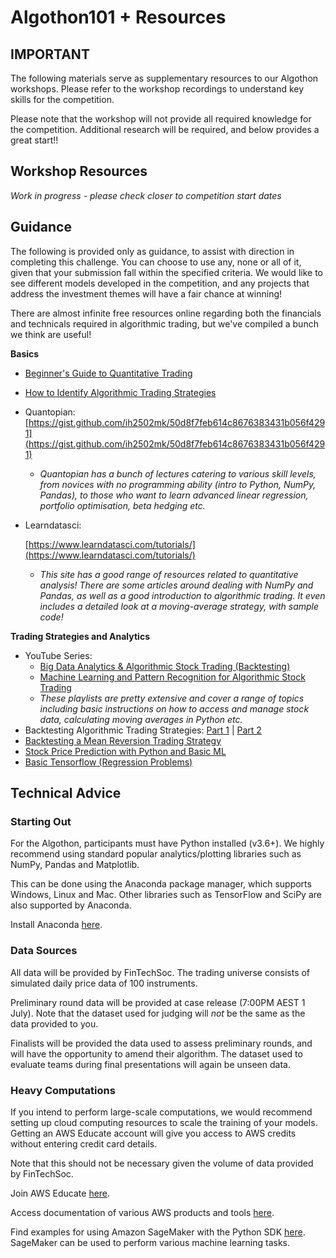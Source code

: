 # Algothon101 + Resources

## **IMPORTANT** ##

The following materials serve as supplementary resources to our Algothon workshops. Please refer to the workshop recordings to understand key skills for the competition.

Please note that the workshop will not provide all required knowledge for the competition. Additional research will be required, and below provides a great start!!

## Workshop Resources ##

*Work in progress - please check closer to competition start dates*

## Guidance

The following is provided only as guidance, to assist with direction in completing this challenge. You can choose to use any, none or all of it, given that your submission fall within the specified criteria. We would like to see different models developed in the competition, and any projects that address the investment themes will have a fair chance at winning!


There are almost infinite free resources online regarding both the financials and technicals required in algorithmic trading, but we've compiled a bunch we think are useful!

**Basics**

- [Beginner's Guide to Quantitative Trading](https://www.quantstart.com/articles/Beginners-Guide-to-Quantitative-Trading/)
- [How to Identify Algorithmic Trading Strategies](https://www.quantstart.com/articles/How-to-Identify-Algorithmic-Trading-Strategies/)
- Quantopian: [https://gist.github.com/ih2502mk/50d8f7feb614c8676383431b056f4291](https://gist.github.com/ih2502mk/50d8f7feb614c8676383431b056f4291)
    - *Quantopian has a bunch of lectures catering to various skill levels, from novices with no programming ability (intro to Python, NumPy, Pandas), to those who want to learn advanced linear regression, portfolio optimisation, beta hedging etc.*
- Learndatasci:
    
    [https://www.learndatasci.com/tutorials/](https://www.learndatasci.com/tutorials/)
    
    - *This site has a good range of resources related to quantitative analysis! There are some articles around dealing with NumPy and Pandas, as well as a good introduction to algorithmic trading. It even includes a detailed look at a moving-average strategy, with sample code!*

**Trading Strategies and Analytics**

- YouTube Series:
    - [Big Data Analytics & Algorithmic Stock Trading (Backtesting)](https://www.youtube.com/watch?v=u6Xd3kRHhJI&list=PLQVvvaa0QuDcR-u9O8LyLR7URiKuW-XZq)
    - [Machine Learning and Pattern Recognition for Algorithmic Stock Trading](https://www.youtube.com/watch?v=v_L9jR8P-54&list=PLQVvvaa0QuDe6ZBtkCNWNUbdaBo2vA4RO)
    - *These playlists are pretty extensive and cover a range of topics including basic instructions on how to access and manage stock data, calculating moving averages in Python etc.*
- Backtesting Algorithmic Trading Strategies: [Part 1](https://www.quantstart.com/articles/Successful-Backtesting-of-Algorithmic-Trading-Strategies-Part-I/) | [Part 2](https://www.quantstart.com/articles/Successful-Backtesting-of-Algorithmic-Trading-Strategies-Part-II/)
- [Backtesting a Mean Reversion Trading Strategy](https://medium.com/@dinodecastro/backtesting-a-trading-strategy-part-3-68191c970be7)
- [Stock Price Prediction with Python and Basic ML](https://www.youtube.com/watch?v=QIUxPv5PJOY)
- [Basic Tensorflow (Regression Problems)](https://www.youtube.com/watch?v=-vHQub0NXI4)

## Technical Advice

### Starting Out

For the Algothon, participants must have Python installed (v3.6+). We highly recommend using standard popular analytics/plotting libraries such as NumPy, Pandas and Matplotlib.

This can be done using the Anaconda package manager, which supports Windows, Linux and Mac. Other libraries such as TensorFlow and SciPy are also supported by Anaconda.

Install Anaconda [here](https://www.anaconda.com/distribution/).

### Data Sources

All data will be provided by FinTechSoc. The trading universe consists of simulated daily price data of 100 instruments. 

Preliminary round data will be provided at case release (7:00PM AEST 1 July). Note that the dataset used for judging will *not* be the same as the data provided to you.

Finalists will be provided the data used to assess preliminary rounds, and will have the opportunity to amend their algorithm. The dataset used to evaluate teams during final presentations will again be unseen data.  

### Heavy Computations

If you intend to perform large-scale computations, we would recommend setting up cloud computing resources to scale the training of your models. Getting an AWS Educate account will give you access to AWS credits without entering credit card details. 

Note that this should not be necessary given the volume of data provided by FinTechSoc. 

Join AWS Educate [here](https://aws.amazon.com/education/awseducate/).

Access documentation of various AWS products and tools [here](https://docs.aws.amazon.com/index.html?nc2=h_ql_doc_do_v).

Find examples for using Amazon SageMaker with the Python SDK [here](https://github.com/awslabs/amazon-sagemaker-examples/tree/master/sagemaker-python-sdk). SageMaker can be used to perform various machine learning tasks.